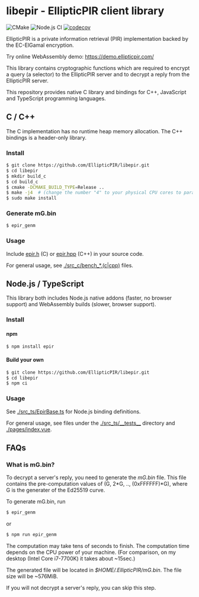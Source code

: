 libepir - EllipticPIR client library
====================================

![CMake](https://github.com/EllipticPIR/libepir/actions/workflows/cmake.yml/badge.svg)
![Node.js CI](https://github.com/EllipticPIR/libepir/actions/workflows/node.js.yml/badge.svg)
[![codecov](https://codecov.io/gh/EllipticPIR/libepir/branch/master/graph/badge.svg?token=SUZFQ09J2O)](https://codecov.io/gh/EllipticPIR/libepir)

EllipticPIR is a private information retrieval (PIR) implementation backed by the EC-ElGamal encryption.

Try online WebAssembly demo: https://demo.ellipticpir.com/

This library contains cryptographic functions which are required
to encrypt a query (a selector) to the EllipticPIR server
and to decrypt a reply from the EllipticPIR server.

This repository provides native C library and bindings for C++, JavaScript and TypeScript programming languages.

C / C++
-------

The C implementation has no runtime heap memory allocation.
The C++ bindings is a header-only library.

### Install

```bash
$ git clone https://github.com/EllipticPIR/libepir.git
$ cd libepir
$ mkdir build_c
$ cd build_c
$ cmake -DCMAKE_BUILD_TYPE=Release ..
$ make -j4  # (change the number "4" to your physical CPU cores to parallelize the build).
$ sudo make install
```

### Generate mG.bin

```bash
$ epir_genm
```

### Usage

Include [epir.h](./src_c/epir.h) (C) or [epir.hpp](./src_c/epir.hpp) (C++) in your source code.

For general usage, see [./src\_c/bench\_\*.(c|cpp)](./src_c) files.

Node.js / TypeScript
--------------------

This library both includes Node.js native addons (faster, no browser support) and
WebAssembly builds (slower, browser support).

### Install

#### npm

```bash
$ npm install epir
```

#### Build your own

```bash
$ git clone https://github.com/EllipticPIR/libepir.git
$ cd libepir
$ npm ci
```

### Usage

See [./src\_ts/EpirBase.ts](./src_ts/EpirBase.ts) for Node.js binding definitions.

For general usage, see files under the [./src\_ts/\_\_tests\_\_](./src_ts/__tests__) directory and
[./pages/index.vue](./pages/index.vue).

FAQs
----

### What is mG.bin?

To decrypt a server's reply, you need to generate the *mG.bin* file.
This file contains the pre-computation values of (G, 2\*G, .., (0xFFFFFF)\*G),
where G is the generater of the Ed25519 curve.

To generate mG.bin, run

```bash
$ epir_genm
```

or

```bash
$ npm run epir_genm
```

The computation may take tens of seconds to finish.
The computation time depends on the CPU power of your machine.
(For comparison, on my desktop (Intel Core i7-7700K) it takes about ~15sec.)

The generated file will be located in *$HOME/.EllipticPIR/mG.bin*.
The file size will be ~576MiB.

If you will not decrypt a server's reply, you can skip this step.

